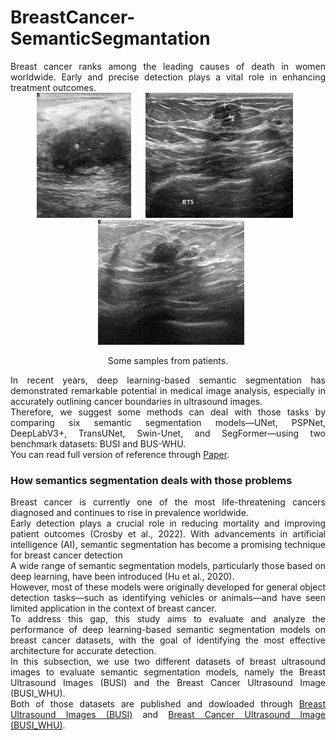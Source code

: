 # BreastCancer-SemanticSegmantation
<div align="justify">
  Breast cancer ranks among the leading causes of death in women worldwide. Early and precise detection plays a vital role in enhancing treatment outcomes.
</div>

    
<!-- ![image](resources/pot.jpg) -->
<div align="center">
  <img src="./Resources/malignant (1).png" alt="Image 1" height="200" style="margin-right: 10px;">
  <img src="./Resources/malignant (10).png" alt="Image 2" height="200" style="margin: 0 10px;">
  <img src="./Resources/malignant (100).png" alt="Image 3" height="200" style="margin-left: 10px;">
</div>

<p align="center">
  Some samples from patients.
</p>  

<div align="justify">
  In recent years, deep learning-based semantic segmentation has demonstrated remarkable potential in medical image analysis, especially in accurately outlining cancer boundaries in ultrasound images.
</div>  
<div align="justify">
  Therefore, we suggest some methods can deal with those tasks by comparing six semantic segmentation models—UNet, PSPNet, DeepLabV3+, TransUNet, Swin-Unet, and SegFormer—using two benchmark datasets: BUSI and BUS-WHU.
</div>  
<div align="justify">
  You can read full version of reference through
  <a href="https://easychair.org/conferences2/submission_download?a=34672663&submission=7283684&upload=151756">Paper</a>.
</div>  

### How semantics segmentation deals with those problems
<div align="justify">
  Breast cancer is currently one of the most life-threatening cancers diagnosed and continues to rise in prevalence worldwide.
</div>  
<div align="justify">
  Early detection plays a crucial role in reducing mortality and improving patient outcomes (Crosby et al., 2022). With advancements in artificial intelligence (AI), semantic segmentation has become a promising technique for breast cancer detection
</div>  
<div align="justify">
  A wide range of semantic segmentation models, particularly those based on deep learning, have been introduced (Hu et al., 2020).
</div>  
<div align="justify">
  However, most of these models were originally developed for general object detection tasks—such as identifying vehicles or animals—and have seen limited application in the context of breast cancer.
</div>  
<div align="justify">
  To address this gap, this study aims to evaluate and analyze the performance of deep learning-based semantic segmentation models on breast cancer datasets, with the goal of identifying the most effective architecture for accurate detection.
</div>  
   
<div align="justify">
  In this subsection, we use two different datasets of breast ultrasound images to evaluate semantic segmentation models,
namely the Breast Ultrasound Images (BUSI) and the Breast Cancer Ultrasound Image (BUSI_WHU).
</div>  
<div align="justify">
  Both of those datasets are published and dowloaded through <a href="https://www.kaggle.com/datasets/aryashah2k/breast-ultrasound-images-dataset">Breast Ultrasound Images (BUSI)</a> and <a href="https://data.mendeley.com/datasets/k6cpmwybk3/1">Breast Cancer Ultrasound Image (BUSI_WHU)</a>.
</div>
